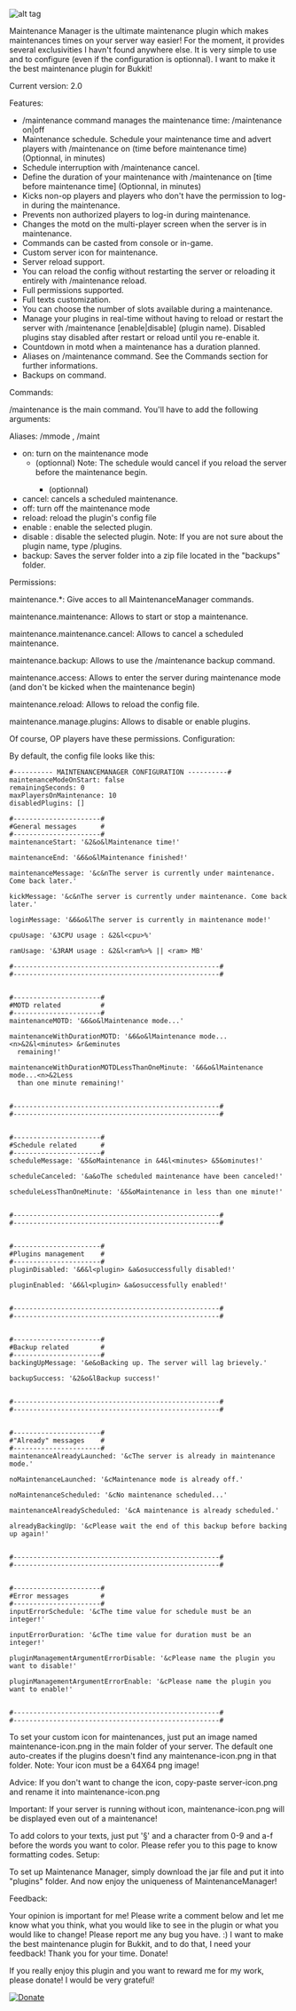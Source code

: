 ![alt tag](http://image.noelshack.com/fichiers/2014/19/1399313186-maintenance.png)

Maintenance Manager is the ultimate maintenance plugin which makes maintenances times on your server way easier! For the moment, it provides several exclusivities I havn't found anywhere else. It is very simple to use and to configure (even if the configuration is optionnal). I want to make it the best maintenance plugin for Bukkit!

Current version: 2.0

Features:

  * /maintenance command manages the maintenance time: /maintenance on|off
  * Maintenance schedule. Schedule your maintenance time and advert players with /maintenance on (time before maintenance time) (Optionnal, in minutes)
  * Schedule interruption with /maintenance cancel.
  * Define the duration of your maintenance with /maintenance on [time before maintenance time] <duration> (Optionnal, in minutes)
  * Kicks non-op players and players who don't have the permission to log-in during the maintenance.
  * Prevents non authorized players to log-in during maintenance.
  * Changes the motd on the multi-player screen when the server is in maintenance.
  *  Commands can be casted from console or in-game.
  * Custom server icon for maintenance.
  * Server reload support.
  * You can reload the config without restarting the server or reloading it entirely with /maintenance reload.
  * Full permissions supported.
  * Full texts customization.
  * You can choose the number of slots available during a maintenance.
  * Manage your plugins in real-time without having to reload or restart the server with /maintenance [enable|disable] (plugin name). Disabled plugins stay disabled after restart or reload until you re-enable it.
  * Countdown in motd when a maintenance has a duration planned.
  * Aliases on /maintenance command. See the Commands section for further informations.
  * Backups on command. 

Commands:

/maintenance is the main command. You'll have to add the following arguments:

Aliases: /mmode , /maint

  * on: turn on the maintenance mode
    * <schedule in minutes> (optionnal) Note: The schedule would cancel if you reload the server before the maintenance begin.
      * <duration of the maintenance in minutes> (optionnal) 
  * cancel: cancels a scheduled maintenance.
  * off: turn off the maintenance mode
  * reload: reload the plugin's config file
  * enable <plugin name>: enable the selected plugin.
  * disable <plugin name>: disable the selected plugin. Note: If you are not sure about the plugin name, type /plugins.
  * backup: Saves the server folder into a zip file located in the "backups" folder. 

Permissions:

maintenance.*: Give acces to all MaintenanceManager commands.

maintenance.maintenance: Allows to start or stop a maintenance.

maintenance.maintenance.cancel: Allows to cancel a scheduled maintenance.

maintenance.backup: Allows to use the /maintenance backup command.

maintenance.access: Allows to enter the server during maintenance mode (and don't be kicked when the maintenance begin)

maintenance.reload: Allows to reload the config file.

maintenance.manage.plugins: Allows to disable or enable plugins.

Of course, OP players have these permissions.
Configuration:

By default, the config file looks like this:

```
#---------- MAINTENANCEMANAGER CONFIGURATION ----------#
maintenanceModeOnStart: false
remainingSeconds: 0
maxPlayersOnMaintenance: 10
disabledPlugins: []

#----------------------# 
#General messages      #
#----------------------#
maintenanceStart: '&2&o&lMaintenance time!'

maintenanceEnd: '&6&o&lMaintenance finished!'

maintenanceMessage: '&c&nThe server is currently under maintenance. Come back later.'

kickMessage: '&c&nThe server is currently under maintenance. Come back later.'

loginMessage: '&6&o&lThe server is currently in maintenance mode!'

cpuUsage: '&3CPU usage : &2&l<cpu>%'

ramUsage: '&3RAM usage : &2&l<ram%>% || <ram> MB'

#----------------------------------------------------# 
#----------------------------------------------------# 


#----------------------# 
#MOTD related          #
#----------------------#
maintenanceMOTD: '&6&o&lMaintenance mode...'

maintenanceWithDurationMOTD: '&6&o&lMaintenance mode...<n>&2&l<minutes> &r&eminutes
  remaining!'

maintenanceWithDurationMOTDLessThanOneMinute: '&6&o&lMaintenance mode...<n>&2Less
  than one minute remaining!'


#----------------------------------------------------# 
#----------------------------------------------------# 


#----------------------# 
#Schedule related      #
#----------------------#
scheduleMessage: '&5&oMaintenance in &4&l<minutes> &5&ominutes!'

scheduleCanceled: '&a&oThe scheduled maintenance have been canceled!'

scheduleLessThanOneMinute: '&5&oMaintenance in less than one minute!'


#----------------------------------------------------# 
#----------------------------------------------------# 


#----------------------# 
#Plugins management    #
#----------------------#
pluginDisabled: '&6&l<plugin> &a&osuccessfully disabled!'

pluginEnabled: '&6&l<plugin> &a&osuccessfully enabled!'


#----------------------------------------------------# 
#----------------------------------------------------# 


#----------------------# 
#Backup related        #
#----------------------#
backingUpMessage: '&e&oBacking up. The server will lag brievely.'

backupSuccess: '&2&o&lBackup success!'


#----------------------------------------------------# 
#----------------------------------------------------# 


#----------------------# 
#"Already" messages    #
#----------------------#
maintenanceAlreadyLaunched: '&cThe server is already in maintenance mode.'

noMaintenanceLaunched: '&cMaintenance mode is already off.'

noMaintenanceScheduled: '&cNo maintenance scheduled...'

maintenanceAlreadyScheduled: '&cA maintenance is already scheduled.'

alreadyBackingUp: '&cPlease wait the end of this backup before backing up again!'


#----------------------------------------------------# 
#----------------------------------------------------# 


#----------------------# 
#Error messages        #
#----------------------#
inputErrorSchedule: '&cThe time value for schedule must be an integer!'

inputErrorDuration: '&cThe time value for duration must be an integer!'

pluginManagementArgumentErrorDisable: '&cPlease name the plugin you want to disable!'

pluginManagementArgumentErrorEnable: '&cPlease name the plugin you want to enable!'


#----------------------------------------------------# 
#----------------------------------------------------#
```

To set your custom icon for maintenances, just put an image named maintenance-icon.png in the main folder of your server. The default one auto-creates if the plugins doesn't find any maintenance-icon.png in that folder. Note: Your icon must be a 64X64 png image!

Advice: If you don't want to change the icon, copy-paste server-icon.png and rename it into maintenance-icon.png

Important: If your server is running without icon, maintenance-icon.png will be displayed even out of a maintenance!

To add colors to your texts, just put '§' and a character from 0-9 and a-f before the words you want to color. Please refer you to this page to know formatting codes.
Setup:

To set up Maintenance Manager, simply download the jar file and put it into "plugins" folder. And now enjoy the uniqueness of MaintenanceManager!

Feedback:

Your opinion is important for me! Please write a comment below and let me know what you think, what you would like to see in the plugin or what you would like to change! Please report me any bug you have. :) I want to make the best maintenance plugin for Bukkit, and to do that, I need your feedback! Thank you for your time.
Donate!

If you really enjoy this plugin and you want to reward me for my work, please donate! I would be very grateful!

<html><a href="https://www.paypal.com/cgi-bin/webscr?cmd=_donations&amp;business=99FBSV9DP5JCL&amp;lc=US&amp;item_name=JEREMSPEED&amp;item_number=MaintenanceManager&amp;currency_code=USD&amp;bn=PP%2dDonationsBF%3abtn_donateCC_LG%2egif%3aNonHosted"><img src="https://www.paypalobjects.com/en_US/i/btn/btn_donateCC_LG.gif" alt="Donate" title="Donate"></a></html>
